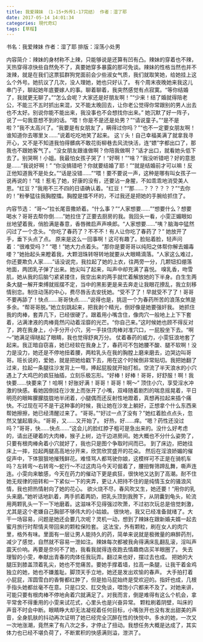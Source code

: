 ```yaml
---
title: 我爱辣妹 （1-15+外传1-17完结） 作者：湿了耶
date: 2017-05-14 14:01:34
categories: 現代奇幻
tags: [草榴]
---
```

书名：我爱辣妹
作者：湿了耶
排版：淫荡小处男

内容简介：辣妹的身材称不上辣，只能够说是还算有凹有凸。辣妹的穿着也不辣，天热穿得凉快些自然免不了，真要她穿多暴露的那可免谈。辣妹的性格当然也并不泼辣，就是在我们这票狐群狗党面前会少些淑女气质，我们就取笑她，给她挂上这么个外号。她抗议了几次，没人理她，她也只好认了。
有个周末夜晚她来我这儿串门子，聊起她年底要嫁人的事。聊着聊着，我突然感觉有点寂寞。“等你结婚了，我就更无聊了。”“怎么会呢？大家还是好朋友啊！”“少来！结了婚就得陪老公，不能三不五时抓出来混，又不能太晚回去，让你老公觉得你常跟别的男人出去也不太好。别说你能不能出来，我没事也不会想找你出来。”
她沉默了好一阵子，说了一句我意想不到的话。“喂！你是不是还是处男？”“请说童子。”“是不是啦？”我不太高兴了。“我要是有女朋友了，瞒得过你吗？”“也不一定要女朋友啊！谁知道你去哪里ㄆ……”说着吃吃地笑了起来。
这丫头！自己幸福美满了就拿我寻开心，又不是不知道我怕得髒病不敢花街柳巷去风流快活，连“嫖”字都出口了，那我也不跟她客气了。“没女朋友跟谁做啊？你陪我做啊？”话才出口，就看她头低下去了。别哭啊！小姐。我最怕女孩子哭了！“好啊！”“啥？”我没听错吧？好的意思是……“我说好啊！”
“你没搞错吧？你就要结婚了耶！”“就是结婚前才可以嘛！反正他知道我不是处女。”“话是没错……”“喂！要不要说一声，这种是哪有叫女孩子一说再说的！”哇！惹毛了她，好康的没有，还要沾一身腥，不如乖乖地消受美人恩。“红豆？”我用不三不四的日语确认着。“红豆！”“那……？？？？？？”“去你的！”粉拳猛往我胸膛擂。胸膛是擂不坏的，不过我还是把她的手腕给抓住了。


内容节选：
“哥～”拉长尾音撒娇着。“什么事？”“人家想要……”“想要什么？想要喝水？哥哥去帮你倒……”她拉住了正要去厨房的我。我回头一看，小雯正媚眼如丝地望着我，俏脸满是春意，香唇微启声声唤郎。“人家想要……”咦？脑海中猛然闪过了一个念头。“你吃了春药了？不不不！有人让你吃了春药了？”
她放开了手，垂下头点了点。
原来是这么一回事啊！这可有趣了。脸贴着脸，轻声问着：“很难受吗？”
“嗯！”她大力点着头。“那你是要哥哥以纯阳之体帮你解去媚毒喽？”她抬起头来瞪着我，大颗泪珠转呀转地就要从大眼睛滴落。“人家这么难过，你还要欺负人家……”话没说完，我拉起了她的上衣，往两旁一分，几颗钮扣绷落地面，两团乳子弹了出来。她尖叫了起来，叫声中却充满了喜悦。
嗅乳香，吻雪肌，她从我的后脑勺紧紧搂住，我空出来的两手就忙着解放她的下半身。白生生两条大腿一解开束缚就摇摆不定，当中的黑影更是来去奔走让我眼花撩乱，我立刻移情别恋。制住动荡的中心，费尽唇舌去安抚她。“受不了了！早就受不了了！哥哥不要再舔了！快点……哥哥快点……”说得也是，挑逗一个为春药所苦的浪荡女煞是多余。“帮哥哥脱。”她立刻跳起来，把我剥个精光，倒好像是她要强奸我。
她抓住我的肉棒，套弄几下，已经很硬了。跟着用小嘴含住，像肉穴一般地上上下下套着，沾满津液的肉棒竟然闪动着淫靡的光芒。“你自己来。”这时候她也顾不得反对了，跨在我身上，小手分开小穴，另一手扶住肉棒对准穴口，一屁股坐下去。“啊～”她满足得瞇起了眼睛，我也觉得舒爽万分。
仗着春药的威力，小雯狂浪地套了起来。我正暗自窃喜，她已经软在我身上了，春药可不包她腰不酸、腿不软啊！没力是没力，她还是不停地扭着腰，两粒乳头在我的胸膛上磨来磨去，边哭边叫哥哥。班长说的，爱她，就是把她给戳下去，用在这个时候倒非常贴切。我把她翻了过来，拉起一条腿往沙发背上一甩，捧起屁股就开始打桩。空流了半天浪水的小穴遇上了大鸡巴的疯狂抽插，立刻乐极忘形。“好棒！好棒！哥哥，好舒服！啊！我快要……快要来了！哈啊！好胀好满！哥哥！哥哥！啊～”
顶住小穴，享受淫水冲激的快感。看她因倒挂在沙发上而张开了小嘴，双峰随着剧烈的喘息摇晃着，平日明亮的眼眸朦朦胧胧地半闭着，小腿偶而还反射性地蹬着，真想再拉起来插个痛快。不过现在可不是干这种事的时候，我让她在沙发上躺好，正想拿个什么东西来帮她擦擦，她已经清醒过来了。“哥哥。”“好过一点了没有？”她红着脸点点头，忽然又皱起眉头。“哥哥，又……又开始了。
好热，好……痒。“嗯？药性还没过吗？”哥哥，快……快点……“这会儿的脸红脖子粗可是急出来的。没什么好考虑的，请出还硬着的大肉棒，猴子上树，边干边进房间。她大概也不分什么姿势了，只要有根肉棒肏着小穴就好了，我也只是图个争取时间而已。
到了床边，把她往床上一摔，拉起两腿高高地分开来，欣赏欣赏盛开的花朵。
然后在淫浪娇媚的催促声中，下体狠狠地摧残鲜花。难怪骂人都骂驶你娘，这模样可不正是在骑机车吗？左转弯～右转弯～蛇行～不过这肉马今天可倔着了，腰扭臀筛蹄乱舞，嘶声连连。小雯向来敏感，今天在药力的催动下更是疯狂，很快地又达到了高潮。耐不住她无规律的扭转和一下紧似一下的夹弄，更让人把持不住的是纯情玉女的骚浪风情，我也把热情射向了她的花心。
欲火烧不尽，春风吹又生，她还要！“用你的乳头来磨。”她听话地趴着，两手抓着两奶，把乳头顶到我胯下，从阴囊到龟头，轮流用两颗乳头一下一下地磨着。这滋味不见得强过吹萧，不过初次玩总是倍觉刺激，尤其是这个老嫌自己胸部不够伟大的小姑娘。
很快地，我又已经准备就绪了。大干一场容易，问题是她还会要几次呢？灵机一动，想到了辣妹在跟新婚夫婿一起去蜜月旅行时帮情夫带回来的颗粒保险套。
这法宝，外有颗粒，刷在女人的肉穴里，格外有味。里面有一层让男人能持久的药，简单来说就是极微量的麻醉药剂，减少了感觉，自然就不容易一泄如注。辣妹每次都被我肏得满床乱翻乱滚，淫叫声震天价响。再要是奈何不了她，我看我就得连夜跑去情趣商店买羊眼圈了。
失去理智的小雯，奉献出青春的肉体任我玩弄。翻过来也好，摆过去也成。
把她的大腿压到膝盖顶着乳尖，她也不觉痛苦。要她手撑着墙，拉高一条腿，让我干着金鸡独立的她，她也不嫌羞耻。脚顶天手立地，她还是发出欢愉的春声。
大手拍打着小屁屁，浑圆雪白的香臀都红肿了，但是拍马屁始终是受欢迎的。指奸也成，几根手指头她都丝毫不在意。只是口交、肛交免谈，喂饱小穴都来不及了。对她来讲，可能只要有根肉棒不停地肏着穴就满足了。对我而言，倒是难得有这么个机会，拿平常舍不得重用的小雯来试花式，心里头也是兴奋异常。
颗粒刷着阴壁，叫床的声音不时会中断。眼睛睁大却无法凝视着任何目标，小嘴张开也没有发出甜美的声音，全身肌肤的抖动再次证明了她已经完全沉醉在性的快悦中。多水的她，一次又一次地涨潮，竟然来了有八次之多，才停止了扭动。我想任务大概是达成了，其实体力也已经不堪负荷了，不断累积的快感满则溢，泄洪了。
